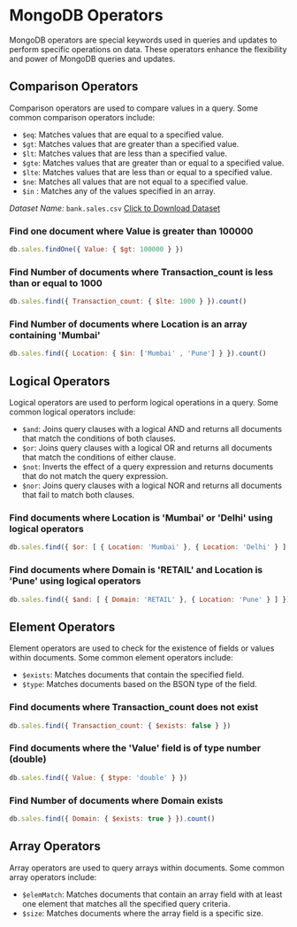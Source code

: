 # MongoDB Operators

MongoDB operators are special keywords used in queries and updates to perform specific operations on data. These operators enhance the flexibility and power of MongoDB queries and updates.


## Comparison Operators

Comparison operators are used to compare values in a query. Some common comparison operators include:
- `$eq`: Matches values that are equal to a specified value.
- `$gt`: Matches values that are greater than a specified value.
- `$lt`: Matches values that are less than a specified value.
- `$gte`: Matches values that are greater than or equal to a specified value.
- `$lte`: Matches values that are less than or equal to a specified value.
- `$ne`: Matches all values that are not equal to a specified value.
- `$in` : Matches any of the values specified in an array.

*Dataset Name:* `bank.sales.csv` [Click to Download Dataset](https://github.com/AsadCodeCraft/MongoDB/blob/main/bank.sales.csv)
### Find one document where Value is greater than 100000
```javascript
db.sales.findOne({ Value: { $gt: 100000 } })
```

### Find Number of documents where Transaction_count is less than or equal to 1000
```javascript
db.sales.find({ Transaction_count: { $lte: 1000 } }).count()
```

### Find Number of documents where Location is an array containing 'Mumbai'
```javascript
db.sales.find({ Location: { $in: ['Mumbai' , 'Pune'] } }).count()
```
## Logical Operators

Logical operators are used to perform logical operations in a query. Some common logical operators include:
- `$and`: Joins query clauses with a logical AND and returns all documents that match the conditions of both clauses.
- `$or`: Joins query clauses with a logical OR and returns all documents that match the conditions of either clause.
- `$not`: Inverts the effect of a query expression and returns documents that do not match the query expression.
- `$nor`: Joins query clauses with a logical NOR and returns all documents that fail to match both clauses.

### Find documents where Location is 'Mumbai' or 'Delhi' using logical operators
```javascript
db.sales.find({ $or: [ { Location: 'Mumbai' }, { Location: 'Delhi' } ] })
```

### Find documents where Domain is 'RETAIL' and Location is 'Pune' using logical operators
```javascript
db.sales.find({ $and: [ { Domain: 'RETAIL' }, { Location: 'Pune' } ] })
```

## Element Operators

Element operators are used to check for the existence of fields or values within documents. Some common element operators include:
- `$exists`: Matches documents that contain the specified field.
- `$type`: Matches documents based on the BSON type of the field.

### Find documents where Transaction_count does not exist
```javascript
db.sales.find({ Transaction_count: { $exists: false } })
```

### Find documents where the 'Value' field is of type number (double)
```javascript
db.sales.find({ Value: { $type: 'double' } })
```
    
### Find Number of documents where Domain exists
```javascript
db.sales.find({ Domain: { $exists: true } }).count()
```

## Array Operators

Array operators are used to query arrays within documents. Some common array operators include:
- `$elemMatch`: Matches documents that contain an array field with at least one element that matches all the specified query criteria.
- `$size`: Matches documents where the array field is a specific size.
